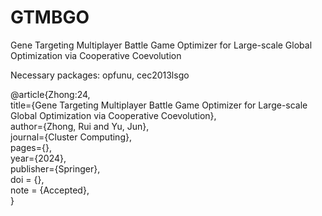 # GTMBGO
Gene Targeting Multiplayer Battle Game Optimizer for Large-scale Global Optimization via Cooperative Coevolution

Necessary packages: opfunu, cec2013lsgo

@article{Zhong:24,  
  title={Gene Targeting Multiplayer Battle Game Optimizer for Large-scale Global Optimization via Cooperative Coevolution},  
  author={Zhong, Rui and Yu, Jun},  
  journal={Cluster Computing},  
  pages={},  
  year={2024},  
  publisher={Springer},  
  doi = {},  
  note = {Accepted},  
}
